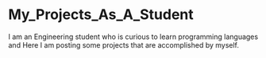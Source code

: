 # My_Projects_As_A_Student
I am an Engineering student who is curious to learn programming languages and Here I am posting some projects that are accomplished by myself.
